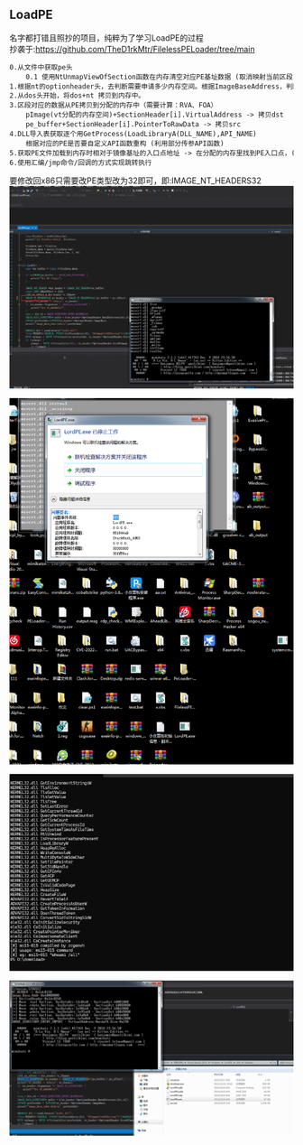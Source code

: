 ## LoadPE ##
名字都打错且照抄的项目，纯粹为了学习LoadPE的过程    
抄袭于:https://github.com/TheD1rkMtr/FilelessPELoader/tree/main    


```txt
0.从文件中获取pe头
    0.1 使用NtUnmapViewOfSection函数在内存清空对应PE基址数据 (取消映射当前区段)
1.根据nt的optionheader头，去判断需要申请多少内存空间。根据ImageBaseAddress，判断申请内存的基址
2.从dos头开始，将dos+nt 拷贝到内存中。
3.区段对应的数据从PE拷贝到分配的内存中（需要计算：RVA、FOA）
    pImage(vt分配的内存空间)+SectionHeader[i].VirtualAddress -> 拷贝dst
    pe_buffer+SectionHeader[i].PointerToRawData -> 拷贝src
4.DLL导入表获取逐个用GetProcess(LoadLibraryA(DLL_NAME),API_NAME)
    根据对应的PE是否要自定义API函数重构 (利用部分传参API函数)
5.获取PE文件加载到内存时相对于镜像基址的入口点地址 -> 在分配的内存里找到PE入口点，(size_t)(pImage)+nt_header->OptionalHeader.AddressOfEntryPoint
6.使用汇编/jmp命令/回调的方式实现跳转执行
```

要修改回x86只需要改PE类型改为32即可，即:IMAGE_NT_HEADERS32
![](img/1.png)

![](img/2.png)

![](img/3.png)

![](img/4.png)
